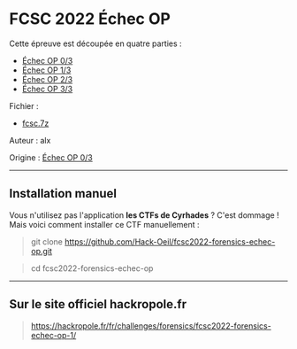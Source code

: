 # FCSC 2022 Échec OP


Cette épreuve est découpée en quatre parties :

- [Échec OP 0/3](README_0_3.md)
- [Échec OP 1/3](README_1_3.md)
- [Échec OP 2/3](README_2_3.md)
- [Échec OP 3/3](README_3_3.md)


Fichier : 
- [fcsc.7z](https://hackropole.fr/filer/fcsc2022-forensics-echec-op/public_filer/fcsc.7z)



Auteur : alx

Origine : [Échec OP 0/3](https://hackropole.fr/fr/challenges/forensics/fcsc2022-forensics-echec-op-1/)



-----------

## Installation manuel
Vous n'utilisez pas l'application **les CTFs de Cyrhades** ? C'est dommage !
Mais voici comment installer ce CTF manuellement :

> git clone https://github.com/Hack-Oeil/fcsc2022-forensics-echec-op.git

> cd fcsc2022-forensics-echec-op


-----------

## Sur le site officiel hackropole.fr
> https://hackropole.fr/fr/challenges/forensics/fcsc2022-forensics-echec-op-1/